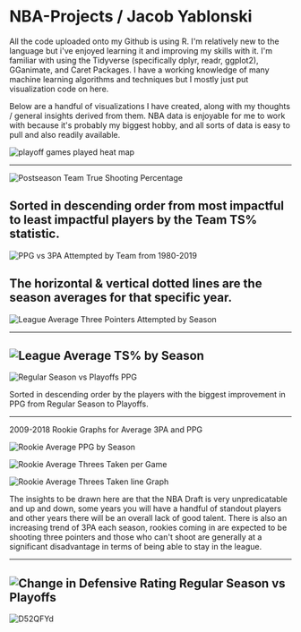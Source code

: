 # NBA-Projects / Jacob Yablonski

All the code uploaded onto my Github is using R.  I'm relatively new to the language but i've enjoyed learning it and improving my skills with it.  I'm familiar with using the Tidyverse (specifically dplyr, readr, ggplot2), GGanimate, and Caret Packages.  I have a working knowledge of many machine learning algorithms and techniques but I mostly just put visualization code on here.  

Below are a handful of visualizations I have created, along with my thoughts / general insights derived from them.  NBA data is enjoyable for me to work with because it's probably my biggest hobby, and all sorts of data is easy to pull and also readily available.

![playoff games played heat map](https://user-images.githubusercontent.com/16946556/61893972-35be5580-aec4-11e9-9cd6-cb1c91617239.png)

------------------------------------------------------------------------------------------------------------------------------------------

![Postseason Team True Shooting Percentage](https://user-images.githubusercontent.com/16946556/61836158-ce58c500-ae33-11e9-84aa-064a42b06ea2.gif)

Sorted in descending order from most impactful to least impactful players by the Team TS% statistic.  
------------------------------------------------------------------------------------------------------------------------------------------

![PPG vs 3PA Attempted by Team from 1980-2019](https://user-images.githubusercontent.com/16946556/61255477-9956bf00-a71d-11e9-893f-55dec5c029df.gif)

The horizontal & vertical dotted lines are the season averages for that specific year.
------------------------------------------------------------------------------------------------------------------------------------------

![League Average Three Pointers Attempted by Season](https://user-images.githubusercontent.com/16946556/61552600-1da28e00-aa0d-11e9-907d-6ab109be2ee5.gif)

------------------------------------------------------------------------------------------------------------------------------------------

![League Average TS% by Season](https://user-images.githubusercontent.com/16946556/61324601-b0ea8200-a7c7-11e9-8b47-061751cbad90.gif)
------------------------------------------------------------------------------------------------------------------------------------------
![Regular Season vs Playoffs PPG](https://user-images.githubusercontent.com/16946556/61835749-f8a98300-ae31-11e9-86f3-cfc0a1b1b357.gif)

Sorted in descending order by the players with the biggest improvement in PPG from Regular Season to Playoffs.


------------------------------------------------------------------------------------------------------------------------------------------
2009-2018 Rookie Graphs for Average 3PA and PPG

![Rookie Average PPG by Season](https://user-images.githubusercontent.com/16946556/61489738-34d77200-a960-11e9-995c-d84008188740.gif)

![Rookie Average Threes Taken per Game](https://user-images.githubusercontent.com/16946556/61489754-428cf780-a960-11e9-9884-b0aea8274eda.gif)

![Rookie Average Threes Taken line Graph](https://user-images.githubusercontent.com/16946556/61489765-4de02300-a960-11e9-91a9-9ae78ca1c544.gif)

The insights to be drawn here are that the NBA Draft is very unpredicatable and up and down, some years you will have a handful of standout players and other years there will be an overall lack of good talent.  There is also an increasing trend of 3PA each season, rookies coming in are expected to be shooting three pointers and those who can't shoot are generally at a significant disadvantage in terms of being able to stay in the league.  

------------------------------------------------------------------------------------------------------------------------------------------
![Change in Defensive Rating Regular Season vs Playoffs](https://user-images.githubusercontent.com/16946556/61836331-b46bb200-ae34-11e9-84ce-faaa3aee0aab.gif)
------------------------------------------------------------------------------------------------------------------------------------------
![D52QFYd](https://user-images.githubusercontent.com/16946556/62069350-ee4e0700-b1ec-11e9-85bb-0df6f4c838c9.png)


